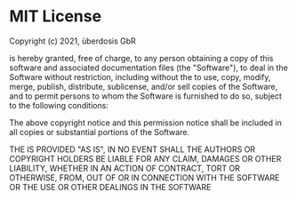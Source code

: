 # MIT License

Copyright (c) 2021, überdosis GbR

 is hereby granted, free of charge, to any person obtaining a copy of this software and associated documentation files (the "Software"), to deal in the Software without restriction, including without  the  to use, copy, modify, merge, publish, distribute, sublicense, and/or sell copies of the Software, and to permit persons to whom the Software is furnished to do so, subject to the following conditions:

The above copyright notice and this permission notice shall be included in all copies or substantial portions of the Software.

THE  IS PROVIDED "AS IS",  IN NO EVENT SHALL THE AUTHORS OR COPYRIGHT HOLDERS BE LIABLE FOR ANY CLAIM, DAMAGES OR OTHER LIABILITY, WHETHER IN AN ACTION OF CONTRACT, TORT OR OTHERWISE, FROM, OUT OF OR IN CONNECTION WITH THE SOFTWARE OR THE USE OR OTHER DEALINGS IN THE SOFTWARE